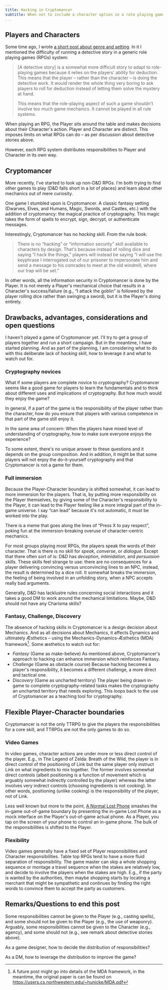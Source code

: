 ```yaml
---
title: Hacking in Cryptomancer
subtitle: When not to include a character option in a role playing game
...
```


## Players and Characters

Some time ago, I wrote [a short post about genre and setting](/misc/genre-and-setting.html). In it I mentioned the difficulty of running a detective story in a generic role playing games (RPGs) system:


> [A detective story] is a somewhat more difficult story to adapt to role-playing games because it relies on the players' ability for deduction.
> This means that the player – rather than the character – is doing the detective work.
> It would render the whole thing very boring to ask players to roll for deduction instead of letting them solve the mystery at hand.
> 
> This means that the role-playing aspect of such a game shouldn't involve too much game mechanics.
> It cannot be played in all rule systems.

When playing an RPG, the Player sits around the table and makes decisions about their Character's action. Player and Character are distinct. This imposes limits on what RPGs can do – as per discussion about detective stories above.

However, each RPG system distributes responsibilities to Player and Character in its own way.


## Cryptomancer

More recently, I've started to look up non-D&D RPGs. I'm both trying to find other games to play (D&D falls short in a lot of places) and learn about other mechanics out of mere curiosity.

One game I stumbled upon is Cryptomancer. A classic fantasy setting (Dwarves, Elves, and Humans, Magic, Swords, and Castles, etc.) with the addition of cryptomancy: the magical practice of cryptography. This magic takes the form of spells to encrypt, sign, decrypt, or authenticate messages.

Interestingly, Cryptomancer has no *hacking* skill. From the rule book:

> There is no “hacking” or “information security” skill available to characters by design. That's because instead of rolling dice and saying “I hack the things,” players will instead be saying “I will use the keyphrase I interrogated out of our prisoner to impersonate him and send a message to his comrades to meet at the old windmill, where our trap will be set.”

In other words, all the information security in Cryptomancer is done by the Player. It is not merely a Player's mechanical choice that results in a Character's success/failure (e.g., “I attack the goblin” is followed by the player rolling dice rather than swinging a sword), but it is the Player's doing entirely.


## Drawbacks, advantages, considerations and open questions

I haven't played a game of Cryptomancer yet. I'll try to get a group of players together and run a short campaign. But in the meantime, I have started planning. And as part of the planning, I am considering what to do with this deliberate lack of *hacking* skill, how to leverage it and what to watch out for.


### Cryptography novices

What if some players are complete novice to cryptography? Cryptomancer seems like a good game for players to learn the fundamentals and to think about different uses and implications of cryptography. But how much would they enjoy the game?

In general, if a part of the game is the responsibility of the player rather than the character, how do you ensure that players with various competence in that part of the game still enjoy it.

In the same area of concern: When the players have mixed level of understanding of cryptography, how to make sure everyone enjoys the experience?

To some extent, there's no unique answer to these questions and it depends on the group composition. And in addition, it might be that some players will not enjoy the do-it-yourself cryptography and that Cryptomancer is not a game for them.


### Full immersion

Because the Player-Character boundary is shifted somewhat, it can lead to more immersion for the players. That is, by putting more responsibility on the Player themselves, by giving some of the Character's responsibility to the Player, it can lead to the Player feeling like a more integral part of the in-game universe. I say “can lead” because it's not automatic, it must be worked into the play.

There is a meme that goes along the lines of “Press X to pay respect”, poking fun at the immersion-breaking overuse of character-centric mechanics.

For most groups playing most RPGs, the players speak the words of their character. That is there is no skill for *speak*, *converse*, or *dialogue*. Except that there often sort of is: D&D has *deception*, *intimidation*, and *persuasion* skills. These skills feel strange to use: there are no consequences for a player delivering convincing versus unconvincing lines to an NPC, instead, the result is determined by a dice roll. It somewhat breaks the immersion, the feeling of being involved in an unfolding story, when a NPC accepts really bad arguments.

Generally, D&D has lacklustre rules concerning social interactions and it takes a good DM to work around the mechanical limitations. Maybe, D&D should not have any Charisma skills?


### Fantasy, Challenge, Discovery

The absence of hacking skills in Cryptomancer is a design decision about Mechanics. And as all decisions about Mechanics, it affects Dynamics and ultimately Æsthetics – using the Mechanics-Dynamics-Æsthetics (MDA) framework[^mda]. Some æsthetics to watch out for:

- *Fantasy* (Game as make-believe) As mentioned above, Cryptomancer's approach to hacking can enhance immersion which reinforces Fantasy.
- *Challenge* (Game as obstacle course) Because hacking becomes a player's responsibility, it becomes a different challenge, a more direct and tactical one.
- *Discovery* (Game as uncharted territory) The player being drawn in-game to complete cryptography-related tasks makes the cryptography an uncharted territory that needs exploring. This loops back to the use of Cryptomancer as a teaching tool for cryptography.

[^mda]: A future post might go into details of the MDA framework, in the meantime, the original paper is can be found on https://users.cs.northwestern.edu/~hunicke/MDA.pdf


## Flexible Player-Character boundaries

Cryptomancer is not the only TTRPG to give the players the responsibilities for a core skill, and TTRPGs are not the only games to do so.

### Video Games

In video games, character actions are under more or less direct control of the player. E.g., in The Legend of Zelda: Breath of the Wild, the player is in direct control of the positioning of Link but the same player only instruct Link on what ingredients to mix together. The former involves somewhat direct controls (albeit positioning is a function of movement which is arguably somewhat indirectly controlled by the player) whereas the latter involves very indirect controls (choosing ingredients is not cooking). In other words, positioning (unlike cooking) is the responsibility of the player, not of Link.

Less well known but more to the point, [A Normal Lost Phone](/games/a-normal-lost-phone.html) smashes the in-game out-of-game boundary by presenting the in-game Lost Phone as a mock interface on the Player's out-of-game actual phone. As a Player, you tap on the screen of your phone to control an in-game phone. The bulk of the responsibilities is shifted to the Player.

### Flexibility

Video games generally have a fixed set of Player responsibilities and Character responsibilities. Table top RPGs tend to have a more fluid separation of responsibility. The game master can skip a whole shopping sequence or montage a travel sequence when the stakes are relatively low, and decide to involve the players when the stakes are high. E.g., if the party is wanted by the authorities, then maybe shopping starts by locating a merchant that might be sympathetic and continues by finding the right words to convince them to accept the party as customers.


## Remarks/Questions to end this post

Some responsibilities cannot be given to the Player (e.g., casting spells), and some should not be given to the Player (e.g., the use of weaponry). Arguably, some responsibilities cannot be given to the Character (e.g., agency), and some should not (e.g., see remark about detective stories above).

As a game designer, how to decide the distribution of responsibilities?

As a DM, how to leverage the distribution to improve the game?

